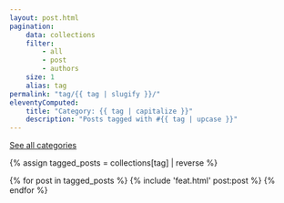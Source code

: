 ```yaml
---
layout: post.html
pagination:
    data: collections
    filter:
        - all
        - post
        - authors
    size: 1
    alias: tag 
permalink: "tag/{{ tag | slugify }}/"
eleventyComputed:
    title: "Category: {{ tag | capitalize }}"
    description: "Posts tagged with #{{ tag | upcase }}"
---
```


[See all categories](/tag/)

{% assign tagged_posts = collections[tag] | reverse %}

{% for post in tagged_posts %}
{% include 'feat.html' post:post %}
{% endfor %}